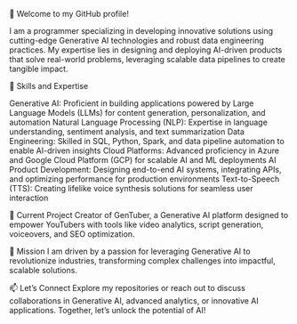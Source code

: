 👋 Welcome to my GitHub profile!

I am a programmer specializing in developing innovative solutions using cutting-edge Generative AI technologies and robust data engineering practices. My expertise lies in designing and deploying AI-driven products that solve real-world problems, leveraging scalable data pipelines to create tangible impact.

🔧 Skills and Expertise

Generative AI: Proficient in building applications powered by Large Language Models (LLMs) for content generation, personalization, and automation
Natural Language Processing (NLP): Expertise in language understanding, sentiment analysis, and text summarization
Data Engineering: Skilled in SQL, Python, Spark, and data pipeline automation to enable AI-driven insights
Cloud Platforms: Advanced proficiency in Azure and Google Cloud Platform (GCP) for scalable AI and ML deployments
AI Product Development: Designing end-to-end AI systems, integrating APIs, and optimizing performance for production environments
Text-to-Speech (TTS): Creating lifelike voice synthesis solutions for seamless user interaction

🚀 Current Project
Creator of GenTuber, a Generative AI platform designed to empower YouTubers with tools like video analytics, script generation, voiceovers, and SEO optimization.

🌟 Mission
I am driven by a passion for leveraging Generative AI to revolutionize industries, transforming complex challenges into impactful, scalable solutions.

📫 Let’s Connect
Explore my repositories or reach out to discuss collaborations in Generative AI, advanced analytics, or innovative AI applications. Together, let’s unlock the potential of AI!

